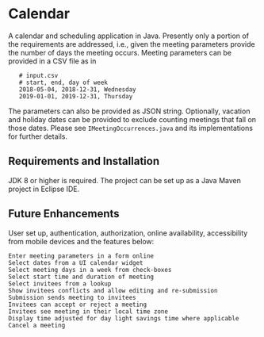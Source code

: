 # Calendar

A calendar and scheduling application in Java. Presently only a portion of the requirements are addressed, i.e., given the meeting parameters provide the number of days the meeting occurs. Meeting parameters can be provided in a CSV file as in 
```
   # input.csv
   # start, end, day of week
   2018-05-04, 2018-12-31, Wednesday
   2019-01-01, 2019-12-31, Thursday
```
The parameters can also be provided as JSON string. Optionally, vacation and holiday dates can be provided to exclude counting meetings that fall on those dates. Please see ```IMeetingOccurrences.java``` and its implementations for further details.

## Requirements and Installation
JDK 8 or higher is required. The project can be set up as a Java Maven project in Eclipse IDE.

## Future Enhancements
User set up, authentication, authorization, online availability, accessibility from mobile devices and the features below:
```
Enter meeting parameters in a form online
Select dates from a UI calendar widget
Select meeting days in a week from check-boxes
Select start time and duration of meeting
Select invitees from a lookup
Show invitees conflicts and allow editing and re-submission
Submission sends meeting to invitees
Invitees can accept or reject a meeting 
Invitees see meeting in their local time zone
Display time adjusted for day light savings time where applicable
Cancel a meeting
```
